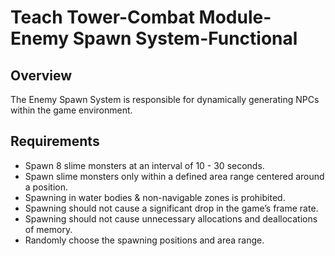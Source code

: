 # Teach Tower-Combat Module-Enemy Spawn System-Functional

## Overview
The Enemy Spawn System is responsible for dynamically generating NPCs within the game environment.

## Requirements
- Spawn 8 slime monsters at an interval of 10 - 30 seconds.
- Spawn slime monsters only within a defined area range centered around a position.
- Spawning in water bodies & non-navigable zones is prohibited.
- Spawning should not cause a significant drop in the game’s frame rate.
- Spawning should not cause unnecessary allocations and deallocations of memory.
- Randomly choose the spawning positions and area range.
